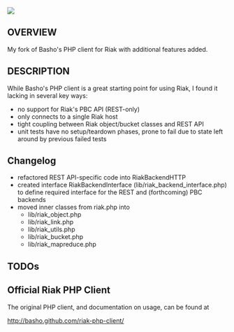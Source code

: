 <img src="http://docs.basho.com/shared/1.2.1/images/riak-logo.png">

## OVERVIEW 
My fork of Basho's PHP client for Riak with additional features added. 

## DESCRIPTION 
While Basho's PHP client is a great starting point for using Riak, I found it lacking in several key ways:

  * no support for Riak's PBC API (REST-only)
  * only connects to a single Riak host
  * tight coupling between Riak object/bucket classes and REST API
  * unit tests have no setup/teardown phases, prone to fail due to state left around by previous failed tests


## Changelog 
  * refactored REST API-specific code into RiakBackendHTTP
  * created interface RiakBackendInterface (lib/riak_backend_interface.php)  to define required interface for the REST and (forthcoming) PBC backends
  * moved inner classes from riak.php into
      * lib/riak_object.php
      * lib/riak_link.php
      * lib/riak_utils.php
      * lib/riak_bucket.php
      * lib/riak_mapreduce.php

## TODOs 

## Official Riak PHP Client 
The original PHP client, and documentation on usage, can be found at

<http://basho.github.com/riak-php-client/>

